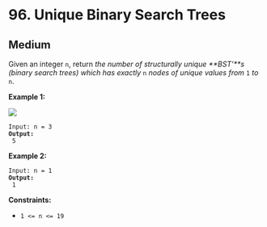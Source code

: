 # 96. Unique Binary Search Trees

## Medium



Given an integer `n`, return _the number of structurally unique **BST'**s (binary search trees) which has exactly_ `n` _nodes of unique values from_ `1` _to_ `n`.

&#x20;

**Example 1:**

![](https://assets.leetcode.com/uploads/2021/01/18/uniquebstn3.jpg)

<pre><code>Input: n = 3
<strong>Output:
</strong> 5
</code></pre>

**Example 2:**

<pre><code>Input: n = 1
<strong>Output:
</strong> 1
</code></pre>

&#x20;

**Constraints:**

* `1 <= n <= 19`
